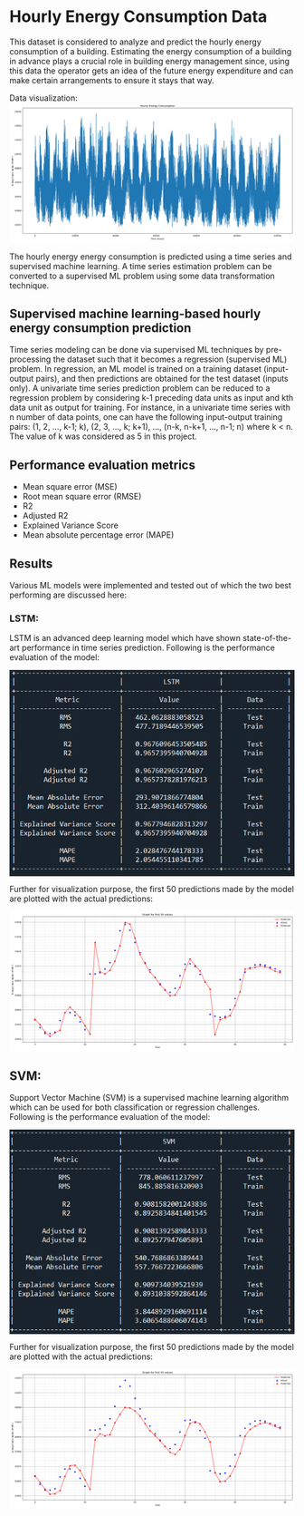 # Hourly Energy Consumption Data

This dataset is considered to analyze and predict the hourly energy consumption of a building.
Estimating the energy consumption of a building in advance plays a crucial role in building energy management since, using this data the operator gets an idea of the future energy expenditure and can make certain arrangements to ensure it stays that way.

Data visualization:
![screenshot](time_series.png)

The hourly energy energy consumption is predicted using a time series and supervised machine learning. A time series estimation problem can be converted to a supervised ML problem using some data transformation technique.

## Supervised machine learning-based hourly energy consumption prediction
  Time series modeling can be done via supervised ML techniques by pre-processing the dataset such that it becomes a regression (supervised ML) problem. In regression, an ML model is trained on a training dataset (input-output pairs), and then predictions are obtained for the test dataset (inputs only). A univariate time series prediction problem can be reduced to a regression problem by considering k-1 preceding data units as input and kth data unit as output for training. For instance, in a univariate time series with n number of data points, one can have the following input-output training pairs: (1, 2, …, k-1; k), (2, 3, …, k; k+1), …, (n-k, n-k+1, …, n-1; n) where k < n. The value of k was considered as 5 in this project. 

## Performance evaluation metrics
* Mean square error (MSE)
* Root mean square error (RMSE)
* R2
* Adjusted R2
* Explained Variance Score
* Mean absolute percentage error (MAPE)

## Results
Various ML models were implemented and tested out of which the two best performing are discussed here:

### LSTM:
LSTM is an advanced deep learning model which have shown state-of-the-art performance in time series prediction. 
Following is the performance evaluation of the model:

<p align="center">
  <img align="center" src="table.PNG">
</p>

Further for visualization purpose, the first 50 predictions made by the model are plotted with the actual predictions:

![screenshot](first_50.png)

## SVM:
Support Vector Machine (SVM) is a supervised machine learning algorithm which can be used for both classification or regression challenges.
Following is the performance evaluation of the model:

<p align="center">
  <img align="center" src="svm_table.PNG">
</p>

Further for visualization purpose, the first 50 predictions made by the model are plotted with the actual predictions:

![screenshot](svm_graph.png)

